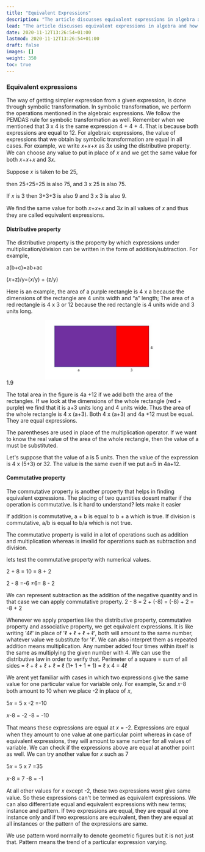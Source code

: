 ```yaml
---
title: "Equivalent Expressions"
description: "The article discusses equivalent expressions in algebra and how to obtain simpler expressions through symbolic transformation. It explains the distributive and commutative properties and provides examples to illustrate their application. It also distinguishes between expressions that are equal at one particular point and equivalent expressions that are equal for all values of the variable."
lead: "The article discusses equivalent expressions in algebra and how to obtain simpler expressions through symbolic transformation. It explains the distributive and commutative properties and provides examples to illustrate their application. It also distinguishes between expressions that are equal at one particular point and equivalent expressions that are equal for all values of the variable."
date: 2020-11-12T13:26:54+01:00
lastmod: 2020-11-12T13:26:54+01:00
draft: false
images: []
weight: 350
toc: true
---
```


### Equivalent expressions
The way of getting simpler expression from a given expression, is done through symbolic transformation. In symbolic transformation, we perform the operations mentioned in the algebraic expressions. We follow the PEMDAS rule for symbolic transformation as well.
Remember when we mentioned that 3 x 4 is the same expression 4 + 4 + 4. That is because both expressions are equal to 12. 
For algebraic expressions, the value of expressions that we obtain by symbolic transformation are equal in all cases. For example, we write 𝑥+𝑥+𝑥 as 3𝑥 using the distributive property. We can choose any value to put in place of 𝑥 and we get the same value for both 𝑥+𝑥+𝑥 and 3𝑥. 

Suppose 𝑥 is taken to be 25,

then 25+25+25 is also 75, 
and 3 x 25 is also 75.

If 𝑥 is 3 
then 3+3+3 is also 9 and 
3 x 3 is also 9.

We find the same value for both 𝑥+𝑥+𝑥 and 3𝑥 in all values of 𝑥 and thus they are called equivalent expressions. 

#### Distributive property
The distributive property is the property by which expressions under multiplication/division can be written in the form of addition/subtraction. 
For example,

a(b+c)=ab+ac

(𝑥+z)/y=(𝑥/y) + (z/y)

Here is an example, the area of a purple rectangle is 4 x a because the dimensions of the rectangle are 4 units width and “a” length; The area of a red rectangle is 4 x 3 or 12 because the red rectangle is 4 units wide and 3 units long. 

<img src="1_9_tape_diagrams.jpg" width="300" style="display: block; margin: 0 auto;">
1.9

The total area in the figure is 4a +12 if we add both the area of the rectangles. 
If we look at the dimensions of the whole rectangle (red + purple) we find that it is a+3 units long and 4 units wide. Thus the area of the whole rectangle is 4 x (a+3). Both 4 x (a+3) and 4a +12 must be equal. They are equal expressions.

The parentheses are used in place of the multiplication operator. If we want to know the real value of the area of the whole rectangle, then the value of a must be substituted.

Let's suppose that the value of a is 5 units. Then the value of the expression is 4 x (5+3) or 32. The value is the same even if we put a=5 in 4a+12. 

#### Commutative property
The commutative property is another property that helps in finding equivalent expressions. The placing of two quantities doesnt matter if the operation is commutative. Is it hard to understand? 
lets make it easier 

If addition is commutative, a + b is equal to b + a which is true.
If division is commutative, a/b is equal to b/a which is not true. 

The commutative property is valid in a lot of operations such as addition and multiplication whereas is invalid for operations such as subtraction and division. 

lets test the commutative property with numerical values. 

2 + 8 = 10 = 8 + 2 

2 - 8 =-6 ≠6= 8 - 2

We can represent subtraction as the addition of the negative quantity and in that case we can apply commutative property. 
2 - 8 = 2 + (-8) = (-8) + 2 = -8 + 2

Whenever we apply properties like the distributive property, commutative property and associative property, we get equivalent expressions. It is like writing '4ℓ' in place of 'ℓ + ℓ + ℓ + ℓ', both will amount to the same number, whatever value we substitute for 'ℓ'. We can also interpret them as repeated addition means multiplication. Any number added four times within itself is the same as multiplying the given number with 4. 
We can use the distributive law in order to verify that. 
Perimeter of a square = sum of all sides = ℓ + ℓ + ℓ + ℓ = ℓ  (1+ 1 + 1 + 1) =  ℓ x 4 = 4ℓ


We arent yet familiar with cases in which two expressions give the same value for one particular value for variable only. For example, 5𝑥 and 𝑥-8 both amount to 10 when we place -2 in place of 𝑥, 

5𝑥 = 5 x -2 =-10

𝑥-8 = -2 -8 = -10

That means these expressions are equal at 𝑥 = -2. Expressions are equal when they amount to one value at one particular point whereas in case of equivalent expressions, they will amount to same number for all values of variable. 
We can check if the expressions above are equal at another point as well. We can try  another value for 𝑥 such as 7

5𝑥 = 5 x 7 =35

𝑥-8 = 7 -8 = -1

At all other values for 𝑥 except -2, these two expressions wont give same value. So these expressions can't be termed as equivalent expressions. 
We can also differentiate equal and equivalent expressions with new terms; instance and pattern. If two expressions are equal, they are equal at one instance only and if two expressions are equivalent, then they are equal at all instances or the pattern of the expressions are same. 

We use pattern word normally to denote geometric figures but it is not just that. Pattern means the trend of a particular expression varying. 